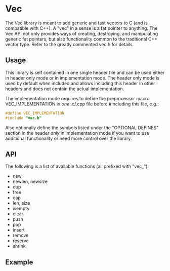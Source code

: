# Vec
The Vec library is meant to add generic and fast vectors to C (and is compatible with C++). A "vec" in a sense is a fat pointer to anything. The Vec API not only provides ways of creating, destroying, and manipulating generic fat pointers, but also functionality common to the traditional C++ vector type. Refer to the greatly commented vec.h for details.


## Usage
This library is self contained in one single header file and can be used either in header only mode or in implementation mode. The header only mode is used by default when included and allows including this header in other headers and does not contain the actual implementation. 

The implementation mode requires to define the preprocessor macro VEC_IMPLEMENTATION in *one* .c/.cpp file before #including this file, e.g.:
```C
#define VEC_IMPLEMENTATION
#include "vec.h"
```
Also optionally define the symbols listed under the "OPTIONAL DEFINES" section in the header *only* in implementation mode if you want to use additional functionality or need more control over the library. 


## API
The following is a list of available functions (all prefixed with "vec_"):
- new
- newlen, newsize
- dup
- free
- cap
- len, size
- isempty
- clear
- push
- pop
- insert
- remove
- reserve
- shrink


## Example
